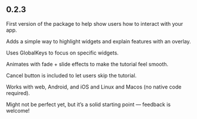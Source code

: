 ## 0.2.3

First version of the package to help show users how to interact with your app.

Adds a simple way to highlight widgets and explain features with an overlay.

Uses GlobalKeys to focus on specific widgets.

Animates with fade + slide effects to make the tutorial feel smooth.

Cancel button is included to let users skip the tutorial.

Works with web, Android, and iOS and Linux and Macos (no native code required).

Might not be perfect yet, but it’s a solid starting point — feedback is welcome!
